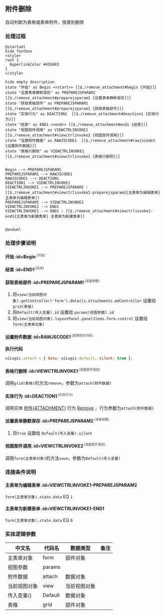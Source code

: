 ## 附件删除 <!-- {docsify-ignore-all} -->

   自动判断为表格或表单附件，按类别删除

### 处理过程

```plantuml
@startuml
hide footbox
<style>
root {
  HyperlinkColor #42b983
}
</style>

hide empty description
state "开始" as Begin <<start>> [[$./remove_attachment#begin {开始}]]
state "设置表单静默保存" as PREPAREJSPARAM2  [[$./remove_attachment#preparejsparam2 {设置表单静默保存}]]
state "获取表格部件" as PREPAREJSPARAM1  [[$./remove_attachment#preparejsparam1 {获取表格部件}]]
state "实体行为" as DEACTION1  [[$./remove_attachment#deaction1 {实体行为}]]
state "结束" as END1 <<end>> [[$./remove_attachment#end1 {结束}]]
state "视图部件调用" as VIEWCTRLINVOKE2  [[$./remove_attachment#viewctrlinvoke2 {视图部件调用}]]
state "设置附件数据" as RAWJSCODE1  [[$./remove_attachment#rawjscode1 {设置附件数据}]]
state "表格行删除" as VIEWCTRLINVOKE1  [[$./remove_attachment#viewctrlinvoke1 {表格行删除}]]


Begin --> PREPAREJSPARAM1
PREPAREJSPARAM1 --> RAWJSCODE1
RAWJSCODE1 --> DEACTION1
DEACTION1 --> VIEWCTRLINVOKE1
VIEWCTRLINVOKE1 --> PREPAREJSPARAM2 : [[$./remove_attachment#viewctrlinvoke1-preparejsparam2{主表单为编辑表单} 主表单为编辑表单]]
PREPAREJSPARAM2 --> VIEWCTRLINVOKE2
VIEWCTRLINVOKE2 --> END1
VIEWCTRLINVOKE1 --> END1 : [[$./remove_attachment#viewctrlinvoke1-end1{主表单为新建表单} 主表单为新建表单]]


@enduml
```


### 处理步骤说明

#### 开始 :id=Begin<sup class="footnote-symbol"> <font color=gray size=1>[开始]</font></sup>




#### 结束 :id=END1<sup class="footnote-symbol"> <font color=gray size=1>[结束]</font></sup>




#### 获取表格部件 :id=PREPAREJSPARAM1<sup class="footnote-symbol"> <font color=gray size=1>[准备参数]</font></sup>



1. 将`view(当前视图对象).getController('form').details.attachments.mdController` 设置给  `grid(表格)`
2. 将`Default(传入变量).id` 设置给  `params(视图参数).id`
3. 将`view(当前视图对象).layoutPanel.panelItems.form.control` 设置给  `form(主表单对象)`

#### 设置附件数据 :id=RAWJSCODE1<sup class="footnote-symbol"> <font color=gray size=1>[直接前台代码]</font></sup>



<p class="panel-title"><b>执行代码</b></p>

```javascript
uiLogic.attach = { data: uiLogic.default, silent: true };
```

#### 表格行删除 :id=VIEWCTRLINVOKE1<sup class="footnote-symbol"> <font color=gray size=1>[视图部件调用]</font></sup>



调用`grid(表格)`的方法`remove`，参数为`attach(附件数据)`
#### 实体行为 :id=DEACTION1<sup class="footnote-symbol"> <font color=gray size=1>[实体行为]</font></sup>



调用实体 [附件(ATTACHMENT)](module/Base/attachment.md) 行为 [Remove](module/Base/attachment#行为) ，行为参数为`attach(附件数据)`

#### 设置表单静默保存 :id=PREPAREJSPARAM2<sup class="footnote-symbol"> <font color=gray size=1>[准备参数]</font></sup>



1. 将`true` 设置给  `Default(传入变量).silent`

#### 视图部件调用 :id=VIEWCTRLINVOKE2<sup class="footnote-symbol"> <font color=gray size=1>[视图部件调用]</font></sup>



调用`form(主表单对象)`的方法`save`，参数为`Default(传入变量)`
### 连接条件说明
#### 主表单为编辑表单 :id=VIEWCTRLINVOKE1-PREPAREJSPARAM2

```form(主表单对象).state.data``` EQ ```1```
#### 主表单为新建表单 :id=VIEWCTRLINVOKE1-END1

```form(主表单对象).state.data``` EQ ```0```


### 实体逻辑参数

|    中文名   |    代码名    |  数据类型      |备注 |
| --------| --------| --------  | --------   |
|主表单对象|form|部件对象||
|视图参数|params|||
|附件数据|attach|数据对象||
|当前视图对象|view|当前视图对象||
|传入变量(<i class="fa fa-check"/></i>)|Default|数据对象||
|表格|grid|部件对象||
